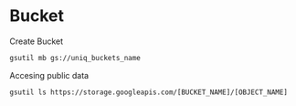# Bucket

Create Bucket
```sh
gsutil mb gs://uniq_buckets_name
```

Accesing public data
```
gsutil ls https://storage.googleapis.com/[BUCKET_NAME]/[OBJECT_NAME]
```